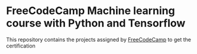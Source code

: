 # FreeCodeCamp Machine learning course with Python and Tensorflow
This repository contains the projects assigned by [FreeCodeCamp](https://www.freecodecamp.org/learn/machine-learning-with-python/) to get the certification

